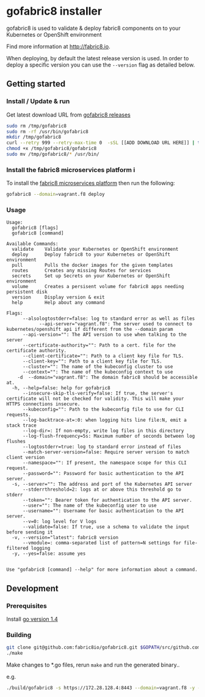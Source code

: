 # gofabric8 installer

gofabric8 is used to validate &amp; deploy fabric8 components on to your Kubernetes or OpenShift environment

Find more information at http://fabric8.io.

When deploying, by default the latest release version is used.  In order to deploy a specific version you can use the `--version` flag as detailed below.

## Getting started

### Install / Update & run

Get latest download URL from [gofabric8 releases](https://github.com/fabric8io/gofabric8/releases)

```sh
sudo rm /tmp/gofabric8
sudo rm -rf /usr/bin/gofabric8
mkdir /tmp/gofabric8
curl --retry 999 --retry-max-time 0  -sSL [[ADD DOWNLOAD URL HERE]] | tar xzv -C /tmp/gofabric8
chmod +x /tmp/gofabric8/gofabric8
sudo mv /tmp/gofabric8/* /usr/bin/
```


### Install the fabric8 microservices platform i

To install the [fabric8 microservices platform](http://fabric8.io/) then run the following:

```sh
gofabric8 --domain=vagrant.f8 deploy 
```

### Usage

```
Usage:
  gofabric8 [flags]
  gofabric8 [command]

Available Commands:
  validate    Validate your Kubernetes or OpenShift environment
  deploy      Deploy fabric8 to your Kubernetes or OpenShift environment
  pull        Pulls the docker images for the given templates
  routes      Creates any missing Routes for services
  secrets     Set up Secrets on your Kubernetes or OpenShift environment
  volume      Creates a persisent volume for fabric8 apps needing persistent disk
  version     Display version & exit
  help        Help about any command

Flags:
      --alsologtostderr=false: log to standard error as well as files
			--api-server="vagrant.f8": The server used to connect to kubernetes/openshift api if different from the --domain param
      --api-version="": The API version to use when talking to the server
      --certificate-authority="": Path to a cert. file for the certificate authority.
      --client-certificate="": Path to a client key file for TLS.
      --client-key="": Path to a client key file for TLS.
      --cluster="": The name of the kubeconfig cluster to use
      --context="": The name of the kubeconfig context to use
	-d  --domain="vagrant.f8": The domain fabric8 should be accessible at.
  -h, --help=false: help for gofabric8
      --insecure-skip-tls-verify=false: If true, the server's certificate will not be checked for validity. This will make your HTTPS connections insecure.
      --kubeconfig="": Path to the kubeconfig file to use for CLI requests.
      --log-backtrace-at=:0: when logging hits line file:N, emit a stack trace
      --log-dir=: If non-empty, write log files in this directory
      --log-flush-frequency=5s: Maximum number of seconds between log flushes
      --logtostderr=true: log to standard error instead of files
      --match-server-version=false: Require server version to match client version
      --namespace="": If present, the namespace scope for this CLI request.
      --password="": Password for basic authentication to the API server.
  -s, --server="": The address and port of the Kubernetes API server
      --stderrthreshold=2: logs at or above this threshold go to stderr
      --token="": Bearer token for authentication to the API server.
      --user="": The name of the kubeconfig user to use
      --username="": Username for basic authentication to the API server.
      --v=0: log level for V logs
      --validate=false: If true, use a schema to validate the input before sending it
  -v, --version="latest": fabric8 version
      --vmodule=: comma-separated list of pattern=N settings for file-filtered logging
  -y, --yes=false: assume yes


Use "gofabric8 [command] --help" for more information about a command.
```

## Development

### Prerequisites

Install [go version 1.4](https://golang.org/doc/install)


### Building

```sh
git clone git@github.com:fabric8io/gofabric8.git $GOPATH/src/github.com/fabric8io/gofabric8
./make
```

Make changes to *.go files, rerun `make` and run the generated binary..

e.g.

```sh
./build/gofabric8 -s https://172.28.128.4:8443 --domain=vagrant.f8 -y --namespace="fabric8" deploy

```
